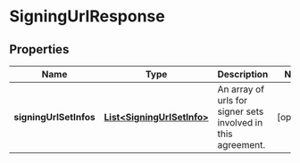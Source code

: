
# SigningUrlResponse

## Properties
Name | Type | Description | Notes
------------ | ------------- | ------------- | -------------
**signingUrlSetInfos** | [**List&lt;SigningUrlSetInfo&gt;**](SigningUrlSetInfo.md) | An array of urls for signer sets involved in this agreement. |  [optional]



